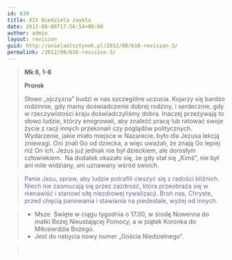 ```yaml
---
id: 639
title: XIV Niedziela zwykła
date: 2012-08-06T17:56:54+00:00
author: admin
layout: revision
guid: http://anielaolsztynek.pl/2012/08/616-revision-3/
permalink: /2012/08/616-revision-3/
---
```

> **Mk 6, 1-6**
> 
> **Prorok**
> 
> Słowo &#8222;ojczyzna&#8221; budzi w nas szczególne uczucia. Kojarzy się bardzo rodzinnie, gdy mamy doświadczenie dobrej rodziny, i serdecznie, gdy w rzeczywistości kraju doświadczyliśmy dobra. Inaczej przeżywają to słowo ludzie, którzy emigrowali, aby znaleźć pracę lub ratować swoje życie z racji innych przekonań czy poglądów politycznych. Wydarzenie, jakie miało miejsce w Nazarecie, było dla Jezusa lekcją zniewagi. Oni znali Go od dziecka, a więc uważali, że znają Go lepiej niż On ich. Jezus już jednak nie był dzieckiem, ale dorosłym człowiekiem.  Na dodatek okazało się, że gdy stał się &#8222;Kimś&#8221;, nie był ani mile widziany, ani uznawany wśród swoich.

> <span style="color: #666699;">Panie Jezu, spraw, aby ludzie potrafili cieszyć się z radości bliźnich. Niech nie zasmucają się przez zazdrość, która przeobraża się w nienawiść i stanowi siłę niezdrowej rywalizacji. Broń nas, Chryste, przed chęcią panowania i stawiania na piedestale, wyżej od innych.</span>

>   * <span style="font-style: normal;">Msze  Święte w ciągu tygodnia o 17.00, w środę Nowenna do matki Bożej Nieustającej Pomocy, a w piątek Koronka do Miłosierdzia Bożego.</span>
>   * <span style="font-style: normal;">Jest do nabycia nowy numer &#8222;Gościa Niedzielnego&#8221;.</span>

> <span style="color: #666699;"><br /> </span>